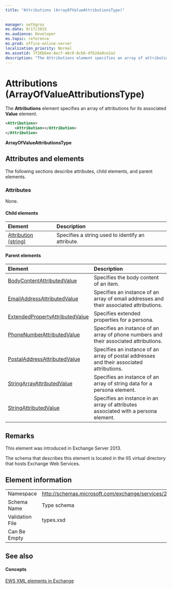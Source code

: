 ```yaml
---
title: "Attributions (ArrayOfValueAttributionsType)"
 
 
manager: sethgros
ms.date: 9/17/2015
ms.audience: Developer
ms.topic: reference
ms.prod: office-online-server
localization_priority: Normal
ms.assetid: 7f36b6ee-8ecf-48c9-8cb6-dfb2da0ce2a2
description: "The Attributions element specifies an array of attributions for its associated Value element."
---
```


# Attributions (ArrayOfValueAttributionsType)

The **Attributions** element specifies an array of attributions for its associated **Value** element. 
  
```XML
<Attributions>
    <Attribution></Attribution>
</Attribution>
```

 **ArrayOfValueAttributionsType**
## Attributes and elements

The following sections describe attributes, child elements, and parent elements.
  
### Attributes

None.
  
#### Child elements

|**Element**|**Description**|
|:-----|:-----|
|[Attribution (string)](attribution-string.md) <br/> |Specifies a string used to identify an attribute.  <br/> |
   
#### Parent elements

|**Element**|**Description**|
|:-----|:-----|
|[BodyContentAttributedValue](bodycontentattributedvalue.md) <br/> |Specifies the body content of an item.  <br/> |
|[EmailAddressAttributedValue](emailaddressattributedvalue.md) <br/> |Specifies an instance of an array of email addresses and their associated attributions.  <br/> |
|[ExtendedPropertyAttributedValue](extendedpropertyattributedvalue.md) <br/> |Specifies extended properties for a persona.  <br/> |
|[PhoneNumberAttributedValue](phonenumberattributedvalue.md) <br/> |Specifies an instance of an array of phone numbers and their associated attributions.  <br/> |
|[PostalAddressAttributedValue](postaladdressattributedvalue.md) <br/> |Specifies an instance of an array of postal addresses and their associated attributions.  <br/> |
|[StringArrayAttributedValue](stringarrayattributedvalue.md) <br/> |Specifies an instance of an array of string data for a persona element.  <br/> |
|[StringAttributedValue](stringattributedvalue.md) <br/> |Specifies an instance in an array of attributes associated with a persona element.  <br/> |
   
## Remarks

This element was introduced in Exchange Server 2013.
  
The schema that describes this element is located in the IIS virtual directory that hosts Exchange Web Services.
  
## Element information

|||
|:-----|:-----|
|Namespace  <br/> |http://schemas.microsoft.com/exchange/services/2006/types  <br/> |
|Schema Name  <br/> |Type schema  <br/> |
|Validation File  <br/> |types.xsd  <br/> |
|Can Be Empty  <br/> ||
   
## See also

#### Concepts

[EWS XML elements in Exchange](ews-xml-elements-in-exchange.md)

